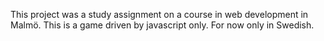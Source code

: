 This project was a study assignment on a course in web development in Malmö. This is a game driven by javascript only. For now only in Swedish. 
